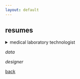 ```yaml
---
layout: default
---
```


## resumes

<details>
  <summary>medical laboratory technologist</summary>

##skills
  *background in science
  *
##experience
     * With some
     * Sub bullets

  ##education

</details>


_data_

_designer_

[back](./)
